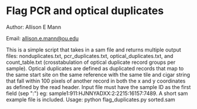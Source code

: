 # Flag PCR and optical duplicates

Author: Allison E Mann

Email: allison.e.mann@ou.edu

This is a simple script that takes in a sam file and returns multiple output files: nonduplicates.txt, pcr_duplicates.txt, optical_duplicates.txt, and count_table.txt (crosstabulation of optical duplicate record groups per sample).
Optical duplicates are defined as duplicated records that map to the same start site on the same reference with the same tile and cigar string that fall within 100 pixels of another record in both the x and y coordinates as defined by the read header. Input file must have the sample ID as the first field (sep ":") eg: sample1:911:HJNNYADXX:2:2215:16157:7489. A short sam example file is included.
Usage: python flag_duplicates.py sorted.sam
